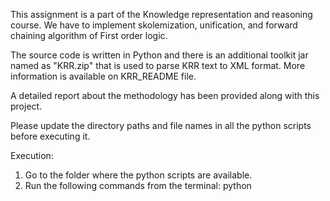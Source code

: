 This assignment is a part of the Knowledge representation and reasoning course. We have to implement skolemization, unification, and forward chaining algorithm of First order logic.

The source code is written in Python and there is an additional toolkit jar named as "KRR.zip" that is used to parse KRR text to XML format. More information is available on KRR_README file.

A detailed report about the methodology has been provided along with this project.
 
Please update the directory paths and file names in all the python scripts before executing it.

Execution:
1. Go to the folder where the python scripts are available.
2. Run the following commands from the terminal:
	python <script>.py
	
Note:
Please ensure that all the input text files and text to XML utility jar are available at the right location before executing it.